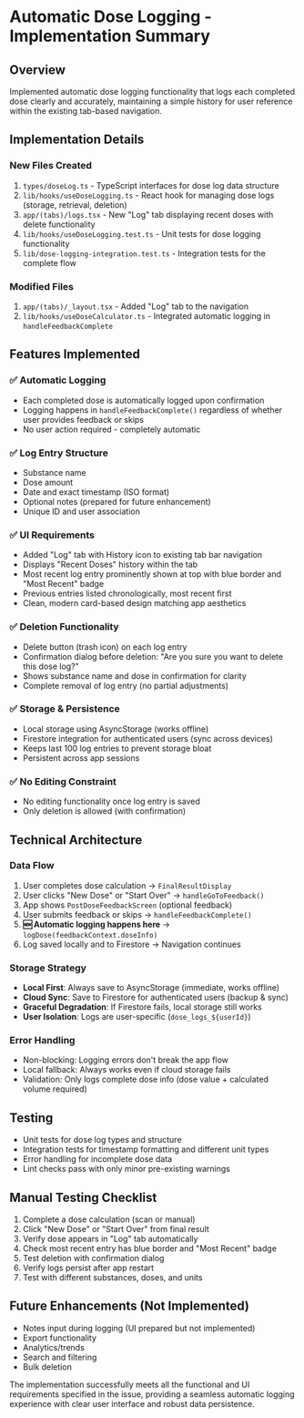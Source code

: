 # Automatic Dose Logging - Implementation Summary

## Overview
Implemented automatic dose logging functionality that logs each completed dose clearly and accurately, maintaining a simple history for user reference within the existing tab-based navigation.

## Implementation Details

### New Files Created
1. `types/doseLog.ts` - TypeScript interfaces for dose log data structure
2. `lib/hooks/useDoseLogging.ts` - React hook for managing dose logs (storage, retrieval, deletion)
3. `app/(tabs)/logs.tsx` - New "Log" tab displaying recent doses with delete functionality
4. `lib/hooks/useDoseLogging.test.ts` - Unit tests for dose logging functionality
5. `lib/dose-logging-integration.test.ts` - Integration tests for the complete flow

### Modified Files
1. `app/(tabs)/_layout.tsx` - Added "Log" tab to the navigation
2. `lib/hooks/useDoseCalculator.ts` - Integrated automatic logging in `handleFeedbackComplete`

## Features Implemented

### ✅ Automatic Logging
- Each completed dose is automatically logged upon confirmation
- Logging happens in `handleFeedbackComplete()` regardless of whether user provides feedback or skips
- No user action required - completely automatic

### ✅ Log Entry Structure
- Substance name
- Dose amount
- Date and exact timestamp (ISO format)
- Optional notes (prepared for future enhancement)
- Unique ID and user association

### ✅ UI Requirements
- Added "Log" tab with History icon to existing tab bar navigation
- Displays "Recent Doses" history within the tab
- Most recent log entry prominently shown at top with blue border and "Most Recent" badge
- Previous entries listed chronologically, most recent first
- Clean, modern card-based design matching app aesthetics

### ✅ Deletion Functionality
- Delete button (trash icon) on each log entry
- Confirmation dialog before deletion: "Are you sure you want to delete this dose log?"
- Shows substance name and dose in confirmation for clarity
- Complete removal of log entry (no partial adjustments)

### ✅ Storage & Persistence
- Local storage using AsyncStorage (works offline)
- Firestore integration for authenticated users (sync across devices)
- Keeps last 100 log entries to prevent storage bloat
- Persistent across app sessions

### ✅ No Editing Constraint
- No editing functionality once log entry is saved
- Only deletion is allowed (with confirmation)

## Technical Architecture

### Data Flow
1. User completes dose calculation → `FinalResultDisplay`
2. User clicks "New Dose" or "Start Over" → `handleGoToFeedback()`
3. App shows `PostDoseFeedbackScreen` (optional feedback)
4. User submits feedback or skips → `handleFeedbackComplete()`
5. **🆕 Automatic logging happens here** → `logDose(feedbackContext.doseInfo)`
6. Log saved locally and to Firestore → Navigation continues

### Storage Strategy
- **Local First**: Always save to AsyncStorage (immediate, works offline)
- **Cloud Sync**: Save to Firestore for authenticated users (backup & sync)
- **Graceful Degradation**: If Firestore fails, local storage still works
- **User Isolation**: Logs are user-specific (`dose_logs_${userId}`)

### Error Handling
- Non-blocking: Logging errors don't break the app flow
- Local fallback: Always works even if cloud storage fails
- Validation: Only logs complete dose info (dose value + calculated volume required)

## Testing
- Unit tests for dose log types and structure
- Integration tests for timestamp formatting and different unit types
- Error handling for incomplete dose data
- Lint checks pass with only minor pre-existing warnings

## Manual Testing Checklist
1. Complete a dose calculation (scan or manual)
2. Click "New Dose" or "Start Over" from final result
3. Verify dose appears in "Log" tab automatically
4. Check most recent entry has blue border and "Most Recent" badge
5. Test deletion with confirmation dialog
6. Verify logs persist after app restart
7. Test with different substances, doses, and units

## Future Enhancements (Not Implemented)
- Notes input during logging (UI prepared but not implemented)
- Export functionality
- Analytics/trends
- Search and filtering
- Bulk deletion

The implementation successfully meets all the functional and UI requirements specified in the issue, providing a seamless automatic logging experience with clear user interface and robust data persistence.